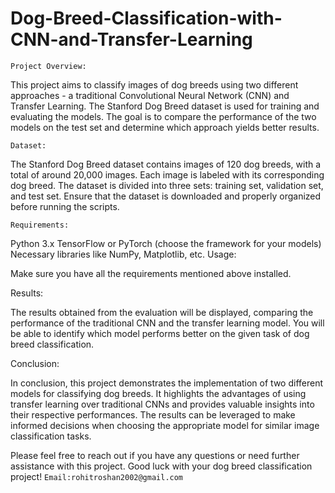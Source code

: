 
# Dog-Breed-Classification-with-CNN-and-Transfer-Learning
```Project Overview:```

This project aims to classify images of dog breeds using two different approaches - a traditional Convolutional Neural Network (CNN) and Transfer Learning. The Stanford Dog Breed dataset is used for training and evaluating the models. The goal is to compare the performance of the two models on the test set and determine which approach yields better results.

```Dataset:```

The Stanford Dog Breed dataset contains images of 120 dog breeds, with a total of around 20,000 images. Each image is labeled with its corresponding dog breed. The dataset is divided into three sets: training set, validation set, and test set. Ensure that the dataset is downloaded and properly organized before running the scripts.



```Requirements:```

Python 3.x
TensorFlow or PyTorch (choose the framework for your models)
Necessary libraries like NumPy, Matplotlib, etc.
Usage:

Make sure you have all the requirements mentioned above installed.



Results:

The results obtained from the evaluation will be displayed, comparing the performance of the traditional CNN and the transfer learning model. You will be able to identify which model performs better on the given task of dog breed classification.

Conclusion:

In conclusion, this project demonstrates the implementation of two different models for classifying dog breeds. It highlights the advantages of using transfer learning over traditional CNNs and provides valuable insights into their respective performances. The results can be leveraged to make informed decisions when choosing the appropriate model for similar image classification tasks.

Please feel free to reach out if you have any questions or need further assistance with this project. Good luck with your dog breed classification project!
```Email:rohitroshan2002@gmail.com```
